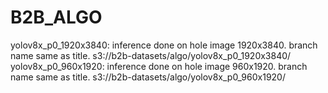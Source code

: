 # B2B_ALGO

yolov8x_p0_1920x3840: inference done on hole image 1920x3840. branch name same as title. s3://b2b-datasets/algo/yolov8x_p0_1920x3840/
yolov8x_p0_960x1920: inference done on hole image 960x1920. branch name same as title. s3://b2b-datasets/algo/yolov8x_p0_960x1920/
 